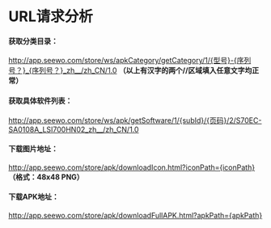 # URL请求分析

#### 获取分类目录：
http://app.seewo.com/store/ws/apkCategory/getCategory/1/{型号}-{序列号？}_{序列号？}_zh__/zh_CN/1.0
**（以上有汉字的两个//区域填入任意文字均正常）**

#### 获取具体软件列表：
http://app.seewo.com/store/ws/apk/getSoftware/1/{subId}/{页码}/2/S70EC-SA0108A_LSI700HN02_zh__/zh_CN/1.0

#### 下载图片地址：
http://app.seewo.com/store/apk/downloadIcon.html?iconPath={iconPath}
**（格式：48x48 PNG）**

#### 下载APK地址：
http://app.seewo.com/store/apk/downloadFullAPK.html?apkPath={apkPath}